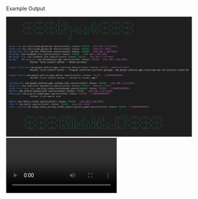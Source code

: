 Example Output

<img src="https://raw.githubusercontent.com/killuhwhale/appium/main/src/images/readme/demo_output.png?sanitize=true&raw=true" />
<video src="https://drive.google.com/open?id=1kztEqXsqcLiEa24NN3vr3_ddeH0D0re4&authuser=0&usp=drive_link" />


Prep work for Chromebook:
- DUT
    - Install Accounts for testing.
    - Turn on ADB
- Host device
    - Setup environment
        - bash ins_and_stu.sh
        - bash setup.sh
    - python3 main.py [ips]
    - python3 main.py python3 main.py 192.168.1.113:5555 192.168.1.238:5555 192.168.1.248:5555



 - Improve model
    -  Possibly scrape same image set from multiple devices w/ varying screen sizes.
    - Detection that works on Coach-Z does not work as well on HElios
        - Different screen sizes.
        - Resizing doesnt seem to help in this case.
            - Try resizing to CoachZ size? instead of resizing to 640x640

        - CoachZ (2160 1440 native 1200 x 800 @ 100%) = 1200 x 800
        - Helios (1920 1080 native)                   => resize to -> 1200 x 800
        - Eve    (2400 1600 native)                   => resize to -> 1200 x 800


 - Google Auth account selection

 - Identify AMAC-e
    - near impossible or what?


Bugs:

    - Pulling APK:  com.nordvpn.android /home/killuh/ws_p38/appium/src/apks/com.nordvpn.android
        Error in main RUN:  Command '('/home/killuh/Android/Sdk/build-tools/31.0.0/aapt', 'dump', 'badging', '/home/killuh/ws_p38/appium/src/apks/com.nordvpn.android/base.apk')' returned non-zero exit status 1.
    - Handle Login
        - Some apps requrie :
            - Dropdown Birthday Selections
            - Age number slider

- ['Summoners War', 'com.com2us.smon.normal.freefull.google.kr.android.common'], # Faisl to download extra data but
        doesnt crash app


# NOTES

# https://github.com/appium/appium-uiautomator2-driver#driverserver
#   - appium:skipServerInstallation => Improve startup speed if we know UIAutomator is already installed...


# https://github.com/appium/appium-uiautomator2-driver#mobile-deviceinfo
# self.driver.execute_script("mobile: scroll", {'direction': 'down'})
# self.driver.execute_script("mobile: acceptAlert", {'buttonLabel': 'Accept'})
# self.driver.execute_script("mobile: dismissAlert", {'buttonLabel': 'Dismiss'})
# self.driver.execute_script("mobile: deviceInfo", {})

# self.driver.execute_script("mobile: activateApp", {appId: "my.app.id"})
    # Activates the given application or launches it if necessary. The action literally simulates clicking the corresponding application icon on the dashboard.

# self.driver.execute_script("mobile: changePermissions", {
#                                   permissions: 'all',
#                                   appPackage: '',
#                                   action: 'allow',
# })
#  mobile:


